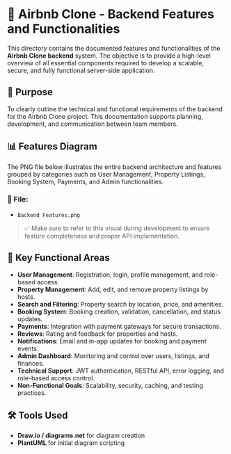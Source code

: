 # 📌 Airbnb Clone - Backend Features and Functionalities

This directory contains the documented features and functionalities of the **Airbnb Clone backend** system. The objective is to provide a high-level overview of all essential components required to develop a scalable, secure, and fully functional server-side application.

## 🧠 Purpose

To clearly outline the technical and functional requirements of the backend for the Airbnb Clone project. This documentation supports planning, development, and communication between team members.

## 📊 Features Diagram

The PNG file below illustrates the entire backend architecture and features grouped by categories such as User Management, Property Listings, Booking System, Payments, and Admin functionalities.

### 📁 File:
- `Backend Features.png`

> ✅ Make sure to refer to this visual during development to ensure feature completeness and proper API implementation.

## 🧩 Key Functional Areas

- **User Management**: Registration, login, profile management, and role-based access.
- **Property Management**: Add, edit, and remove property listings by hosts.
- **Search and Filtering**: Property search by location, price, and amenities.
- **Booking System**: Booking creation, validation, cancellation, and status updates.
- **Payments**: Integration with payment gateways for secure transactions.
- **Reviews**: Rating and feedback for properties and hosts.
- **Notifications**: Email and in-app updates for booking and payment events.
- **Admin Dashboard**: Monitoring and control over users, listings, and finances.
- **Technical Support**: JWT authentication, RESTful API, error logging, and role-based access control.
- **Non-Functional Goals**: Scalability, security, caching, and testing practices.

## 🛠 Tools Used

- **Draw.io / diagrams.net** for diagram creation
- **PlantUML** for initial diagram scripting
